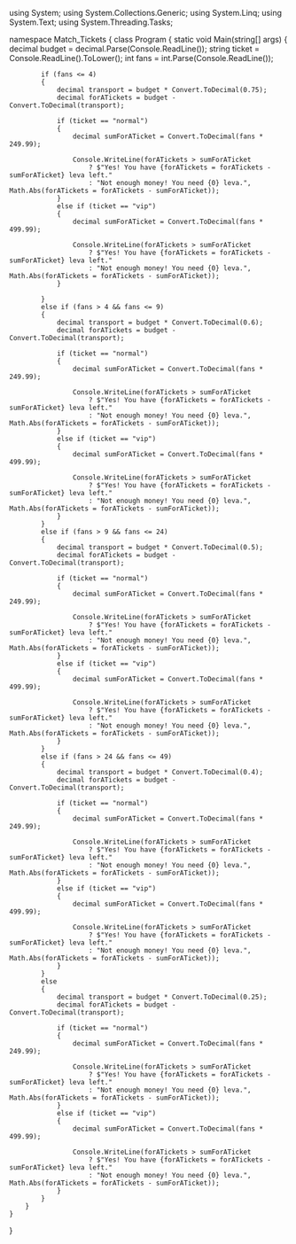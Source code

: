 using System;
using System.Collections.Generic;
using System.Linq;
using System.Text;
using System.Threading.Tasks;

namespace Match_Tickets
{
    class Program
    {
        static void Main(string[] args)
        {
            decimal budget = decimal.Parse(Console.ReadLine());
            string ticket = Console.ReadLine().ToLower();
            int fans = int.Parse(Console.ReadLine());

            if (fans <= 4)
            {
                decimal transport = budget * Convert.ToDecimal(0.75);
                decimal forATickets = budget - Convert.ToDecimal(transport);

                if (ticket == "normal")
                {
                    decimal sumForATicket = Convert.ToDecimal(fans * 249.99);

                    Console.WriteLine(forATickets > sumForATicket
                        ? $"Yes! You have {forATickets = forATickets - sumForATicket} leva left."
                        : "Not enough money! You need {0} leva.", Math.Abs(forATickets = forATickets - sumForATicket));
                }
                else if (ticket == "vip")
                {
                    decimal sumForATicket = Convert.ToDecimal(fans * 499.99);

                    Console.WriteLine(forATickets > sumForATicket
                        ? $"Yes! You have {forATickets = forATickets - sumForATicket} leva left."
                        : "Not enough money! You need {0} leva.", Math.Abs(forATickets = forATickets - sumForATicket));
                }

            }
            else if (fans > 4 && fans <= 9)
            {
                decimal transport = budget * Convert.ToDecimal(0.6);
                decimal forATickets = budget - Convert.ToDecimal(transport);

                if (ticket == "normal")
                {
                    decimal sumForATicket = Convert.ToDecimal(fans * 249.99);

                    Console.WriteLine(forATickets > sumForATicket
                        ? $"Yes! You have {forATickets = forATickets - sumForATicket} leva left."
                        : "Not enough money! You need {0} leva.", Math.Abs(forATickets = forATickets - sumForATicket));
                }
                else if (ticket == "vip")
                {
                    decimal sumForATicket = Convert.ToDecimal(fans * 499.99);

                    Console.WriteLine(forATickets > sumForATicket
                        ? $"Yes! You have {forATickets = forATickets - sumForATicket} leva left."
                        : "Not enough money! You need {0} leva.", Math.Abs(forATickets = forATickets - sumForATicket));
                }
            }
            else if (fans > 9 && fans <= 24)
            {
                decimal transport = budget * Convert.ToDecimal(0.5);
                decimal forATickets = budget - Convert.ToDecimal(transport);

                if (ticket == "normal")
                {
                    decimal sumForATicket = Convert.ToDecimal(fans * 249.99);

                    Console.WriteLine(forATickets > sumForATicket
                        ? $"Yes! You have {forATickets = forATickets - sumForATicket} leva left."
                        : "Not enough money! You need {0} leva.", Math.Abs(forATickets = forATickets - sumForATicket));
                }
                else if (ticket == "vip")
                {
                    decimal sumForATicket = Convert.ToDecimal(fans * 499.99);

                    Console.WriteLine(forATickets > sumForATicket
                        ? $"Yes! You have {forATickets = forATickets - sumForATicket} leva left."
                        : "Not enough money! You need {0} leva.", Math.Abs(forATickets = forATickets - sumForATicket));
                }
            }
            else if (fans > 24 && fans <= 49)
            {
                decimal transport = budget * Convert.ToDecimal(0.4);
                decimal forATickets = budget - Convert.ToDecimal(transport);

                if (ticket == "normal")
                {
                    decimal sumForATicket = Convert.ToDecimal(fans * 249.99);

                    Console.WriteLine(forATickets > sumForATicket
                        ? $"Yes! You have {forATickets = forATickets - sumForATicket} leva left."
                        : "Not enough money! You need {0} leva.", Math.Abs(forATickets = forATickets - sumForATicket));
                }
                else if (ticket == "vip")
                {
                    decimal sumForATicket = Convert.ToDecimal(fans * 499.99);

                    Console.WriteLine(forATickets > sumForATicket
                        ? $"Yes! You have {forATickets = forATickets - sumForATicket} leva left."
                        : "Not enough money! You need {0} leva.", Math.Abs(forATickets = forATickets - sumForATicket));
                }
            }
            else
            {
                decimal transport = budget * Convert.ToDecimal(0.25);
                decimal forATickets = budget - Convert.ToDecimal(transport);

                if (ticket == "normal")
                {
                    decimal sumForATicket = Convert.ToDecimal(fans * 249.99);

                    Console.WriteLine(forATickets > sumForATicket
                        ? $"Yes! You have {forATickets = forATickets - sumForATicket} leva left."
                        : "Not enough money! You need {0} leva.", Math.Abs(forATickets = forATickets - sumForATicket));
                }
                else if (ticket == "vip")
                {
                    decimal sumForATicket = Convert.ToDecimal(fans * 499.99);

                    Console.WriteLine(forATickets > sumForATicket
                        ? $"Yes! You have {forATickets = forATickets - sumForATicket} leva left."
                        : "Not enough money! You need {0} leva.", Math.Abs(forATickets = forATickets - sumForATicket));
                }
            }
        }
    }
}

